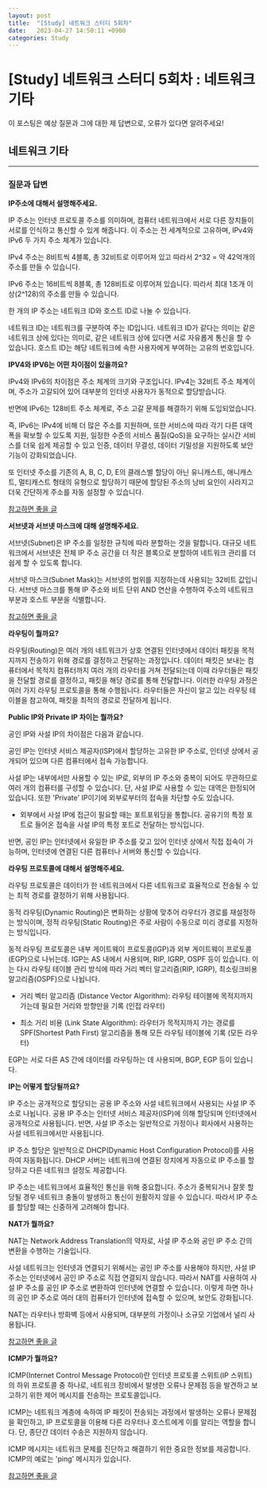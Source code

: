 ```yaml
---
layout: post
title:  "[Study] 네트워크 스터디 5회차"
date:   2023-04-27 14:50:11 +0900
categories: Study
---
```


# [Study] 네트워크 스터디 5회차 : 네트워크 기타

이 포스팅은 예상 질문과 그에 대한 제 답변으로, 오류가 있다면 알려주세요!

## 네트워크 기타

---

### 질문과 답변

**IP주소에 대해서 설명해주세요.**

IP 주소는 인터넷 프로토콜 주소를 의미하며, 컴퓨터 네트워크에서 서로 다른 장치들이 서로를 인식하고 통신할 수 있게 해줍니다. 이 주소는 전 세계적으로 고유하며, IPv4와 IPv6 두 가지 주소 체계가 있습니다. 

IPv4 주소는 8비트씩 4블록, 총 32비트로 이루어져 있고 따라서 2^32 = 약 42억개의 주소를 만들 수 있습니다. 

IPv6 주소는 16비트씩 8블록, 총 128비트로 이루어져 있습니다. 따라서 최대 1조개 이상(2^128)의 주소를 만들 수 있습니다.

한 개의 IP 주소는 네트워크 ID와 호스트 ID로 나눌 수 있습니다.

네트워크 ID는 네트워크를 구분하여 주는 ID입니다. 네트워크 ID가 같다는 의미는 같은 네트워크 상에 있다는 의미로, 같은 네트워크 상에 있다면 서로 자유롭게 통신을 할 수 있습니다.
호스트 ID는 해당 네트워크에 속한 사용자에게 부여하는 고유의 번호입니다.
    
**IPV4와 IPV6는 어떤 차이점이 있을까요?**

IPv4와 IPv6의 차이점은 주소 체계의 크기와 구조입니다. 
IPv4는 32비트 주소 체계이며, 주소가 고갈되어 있어 대부분의 인터넷 사용자가 동적으로 할당받습니다. 

반면에 IPv6는 128비트 주소 체계로, 주소 고갈 문제를 해결하기 위해 도입되었습니다. 

즉, IPv6는 IPv4에 비해 더 많은 주소를 지원하며, 또한 서비스에 따라 각기 다른 대역폭을 확보할 수 있도록 지원, 일정한 수준의 서비스 품질(QoS)을 요구하는 실시간 서비스를 더욱 쉽게 제공할 수 있고 인증, 데이터 무결성, 데이터 기밀성을 지원하도록 보안기능이 강화되었습니다.

또 인터넷 주소를 기존의 A, B, C, D, E의 클래스별 할당이 아닌 유니캐스트, 애니캐스트, 멀티캐스트 형태의 유형으로 할당하기 때문에 할당된 주소의 낭비 요인이 사라지고 더욱 간단하게 주소를 자동 설정할 수 있습니다.

[참고하면 좋을 글](https://jwprogramming.tistory.com/28)
    
**서브넷과 서브넷 마스크에 대해 설명해주세요.**

서브넷(Subnet)은 IP 주소를 일정한 규칙에 따라 분할하는 것을 말합니다. 대규모 네트워크에서 서브넷은 전체 IP 주소 공간을 더 작은 블록으로 분할하여 네트워크 관리를 더 쉽게 할 수 있도록 합니다. 

서브넷 마스크(Subnet Mask)는 서브넷의 범위를 지정하는데 사용되는 32비트 값입니다. 
서브넷 마스크를 통해 IP 주소와 비트 단위 AND 연산을 수행하여 주소의 네트워크 부분과 호스트 부분을 식별합니다. 

[참고하면 좋을 글](https://sjquant.tistory.com/59)

    
**라우팅이 뭘까요?**

라우팅(Routing)은 여러 개의 네트워크가 상호 연결된 인터넷에서 데이터 패킷을 목적지까지 전송하기 위해 경로를 결정하고 전달하는 과정입니다. 
데이터 패킷은 보내는 컴퓨터에서 목적지 컴퓨터까지 여러 개의 라우터를 거쳐 전달되는데 이때 라우터들은 패킷을 전달할 경로를 결정하고, 패킷을 해당 경로를 통해 전달합니다. 
이러한 라우팅 과정은 여러 가지 라우팅 프로토콜을 통해 수행됩니다. 라우터들은 자신이 알고 있는 라우팅 테이블을 참고하여, 패킷을 최적의 경로로 전달하게 됩니다.
    
**Public IP와 Private IP 차이는 뭘까요?**

공인 IP와 사설 IP의 차이점은 다음과 같습니다.

공인 IP는 인터넷 서비스 제공자(ISP)에서 할당하는 고유한 IP 주소로, 인터넷 상에서 공개되어 있으며 다른 컴퓨터에서 접속 가능합니다. 

사설 IP는 내부에서만 사용할 수 있는 IP로, 외부의 IP 주소와 중복이 되어도 무관하므로 여러 개의 컴퓨터를 구성할 수 있습니다. 단, 사설 IP로 사용할 수 있는 대역은 한정되어 있습니다. 또한 'Private' IP이기에 외부로부터의 접속을 차단할 수도 있습니다.

- 외부에서 사설 IP에 접근이 필요할 때는 포트포워딩을 통합니다. 공유기의 특정 포트로 들어온 접속을 사설 IP의 특정 포트로 전달하는 방식입니다.

반면, 공인 IP는 인터넷에서 유일한 IP 주소를 갖고 있어 인터넷 상에서 직접 접속이 가능하며, 인터넷에 연결된 다른 컴퓨터나 서버와 통신할 수 있습니다.

**라우팅 프로토콜에 대해서 설명해주세요.**

라우팅 프로토콜은 데이터가 한 네트워크에서 다른 네트워크로 효율적으로 전송될 수 있는 최적 경로를 결정하기 위해 사용됩니다. 

동적 라우팅(Dynamic Routing)은 변화하는 상황에 맞추어 라우터가 경로를 재설정하는 방식이며, 정적 라우팅(Static Routing)은 주로 사람이 수동으로 미리 경로를 지정하는 방식입니다.

동적 라우팅 프로토콜은 내부 게이트웨이 프로토콜(IGP)과 외부 게이트웨이 프로토콜(EGP)으로 나뉘는데. IGP는 AS 내에서 사용되며, RIP, IGRP, OSPF 등이 있습니다. 이는 다시 라우팅 테이블 관리 방식에 따라 거리 벡터 알고리즘(RIP, IGRP), 최소링크비용 알고리즘(OSPF)으로 나뉩니다.

- 거리 벡터 알고리즘 (Distance Vector Algorithm): 라우팅 테이블에 목적지까지 가는데 필요한 거리와 방향만을 기록 (인접 라우터)

- 최소 거리 비용 (Link State Algorithm): 라우터가 목적지까지 가는 경로를 SPF(Shortest Path First) 알고리즘을 통해 모든 라우팅 테이블에 기록 (모든 라우터)

EGP는 서로 다른 AS 간에 데이터를 라우팅하는 데 사용되며, BGP, EGP 등이 있습니다.
    
**IP는 어떻게 할당될까요?**

IP 주소는 공개적으로 할당되는 공용 IP 주소와 사설 네트워크에서 사용되는 사설 IP 주소로 나뉩니다. 공용 IP 주소는 인터넷 서비스 제공자(ISP)에 의해 할당되며 인터넷에서 공개적으로 사용됩니다. 반면, 사설 IP 주소는 일반적으로 가정이나 회사에서 사용하는 사설 네트워크에서만 사용됩니다.

IP 주소 할당은 일반적으로 DHCP(Dynamic Host Configuration Protocol)를 사용하여 자동화됩니다. DHCP 서버는 네트워크에 연결된 장치에게 자동으로 IP 주소를 할당하고 다른 네트워크 설정도 제공합니다.

IP 주소는 네트워크에서 효율적인 통신을 위해 중요합니다. 주소가 중복되거나 잘못 할당될 경우 네트워크 충돌이 발생하고 통신이 원활하지 않을 수 있습니다. 따라서 IP 주소를 할당할 때는 신중하게 고려해야 합니다.

**NAT가 뭘까요?**

NAT는 Network Address Translation의 약자로, 사설 IP 주소와 공인 IP 주소 간의 변환을 수행하는 기술입니다. 

사설 네트워크는 인터넷과 연결되기 위해서는 공인 IP 주소를 사용해야 하지만, 사설 IP 주소는 인터넷에서 공인 IP 주소로 직접 연결되지 않습니다. 따라서 NAT를 사용하여 사설 IP 주소를 공인 IP 주소로 변환하여 인터넷에 연결할 수 있습니다. 이렇게 하면 하나의 공인 IP 주소로 여러 대의 컴퓨터가 인터넷에 접속할 수 있으며, 보안도 강화됩니다.

NAT는 라우터나 방화벽 등에서 사용되며, 대부분의 가정이나 소규모 기업에서 널리 사용됩니다.

[참고하면 좋을 글](https://inpa.tistory.com/entry/WEB-%F0%9F%8C%90-IP-%EA%B8%B0%EC%B4%88-%EC%82%AC%EC%84%A4IP-%EA%B3%B5%EC%9D%B8IP-NAT-%EA%B0%9C%EB%85%90-%EC%A0%95%EB%A7%90-%EC%89%BD%EA%B2%8C-%EC%A0%95%EB%A6%AC)
    
**ICMP가 뭘까요?**

ICMP(Internet Control Message Protocol)란 인터넷 프로토콜 스위트(IP 스위트)의 하위 프로토콜 중 하나로, 네트워크 장비에서 발생한 오류나 문제점 등을 발견하고 보고하기 위한 제어 메시지를 전송하는 프로토콜입니다. 

ICMP는 네트워크 계층에 속하여 IP 패킷이 전송되는 과정에서 발생하는 오류나 문제점을 확인하고, IP 프로토콜을 이용해 다른 라우터나 호스트에게 이를 알리는 역할을 합니다. 단, 종단간 데이터 수송은 지원하지 않습니다.

ICMP 메시지는 네트워크 문제를 진단하고 해결하기 위한 중요한 정보를 제공합니다. ICMP의 예로는 'ping' 메시지가 있습니다.

[참고하면 좋을 글](https://run-it.tistory.com/31)